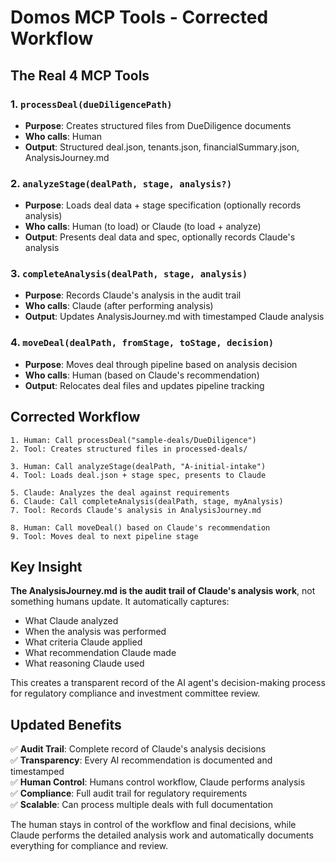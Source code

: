 # Domos MCP Tools - Corrected Workflow

## The Real 4 MCP Tools

### 1. `processDeal(dueDiligencePath)`
- **Purpose**: Creates structured files from DueDiligence documents
- **Who calls**: Human
- **Output**: Structured deal.json, tenants.json, financialSummary.json, AnalysisJourney.md

### 2. `analyzeStage(dealPath, stage, analysis?)`  
- **Purpose**: Loads deal data + stage specification (optionally records analysis)
- **Who calls**: Human (to load) or Claude (to load + analyze)
- **Output**: Presents deal data and spec, optionally records Claude's analysis

### 3. `completeAnalysis(dealPath, stage, analysis)`
- **Purpose**: Records Claude's analysis in the audit trail
- **Who calls**: Claude (after performing analysis)
- **Output**: Updates AnalysisJourney.md with timestamped Claude analysis

### 4. `moveDeal(dealPath, fromStage, toStage, decision)`
- **Purpose**: Moves deal through pipeline based on analysis decision
- **Who calls**: Human (based on Claude's recommendation)
- **Output**: Relocates deal files and updates pipeline tracking

## Corrected Workflow

```
1. Human: Call processDeal("sample-deals/DueDiligence")
2. Tool: Creates structured files in processed-deals/

3. Human: Call analyzeStage(dealPath, "A-initial-intake")
4. Tool: Loads deal.json + stage spec, presents to Claude

5. Claude: Analyzes the deal against requirements
6. Claude: Call completeAnalysis(dealPath, stage, myAnalysis)  
7. Tool: Records Claude's analysis in AnalysisJourney.md

8. Human: Call moveDeal() based on Claude's recommendation
9. Tool: Moves deal to next pipeline stage
```

## Key Insight

**The AnalysisJourney.md is the audit trail of Claude's analysis work**, not something humans update. It automatically captures:

- What Claude analyzed
- When the analysis was performed  
- What criteria Claude applied
- What recommendation Claude made
- What reasoning Claude used

This creates a transparent record of the AI agent's decision-making process for regulatory compliance and investment committee review.

## Updated Benefits

✅ **Audit Trail**: Complete record of Claude's analysis decisions  
✅ **Transparency**: Every AI recommendation is documented and timestamped  
✅ **Human Control**: Humans control workflow, Claude performs analysis  
✅ **Compliance**: Full audit trail for regulatory requirements  
✅ **Scalable**: Can process multiple deals with full documentation  

The human stays in control of the workflow and final decisions, while Claude performs the detailed analysis work and automatically documents everything for compliance and review.
